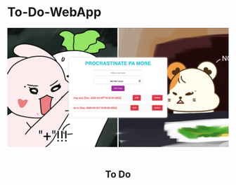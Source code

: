 # To-Do-WebApp

<div align="center">
  <img alt="web" src="To-Do App.png" />
</div>
<br/>
<h2 align="center">To Do</h2> 
<br/>
